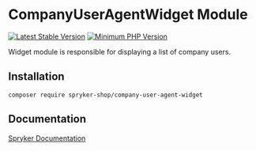 # CompanyUserAgentWidget Module
[![Latest Stable Version](https://poser.pugx.org/spryker-shop/company-user-agent-widget/v/stable.svg)](https://packagist.org/packages/spryker-shop/company-user-agent-widget)
[![Minimum PHP Version](https://img.shields.io/badge/php-%3E%3D%208.2-8892BF.svg)](https://php.net/)

Widget module is responsible for displaying a list of company users.

## Installation

```
composer require spryker-shop/company-user-agent-widget
```

## Documentation

[Spryker Documentation](https://docs.spryker.com)

